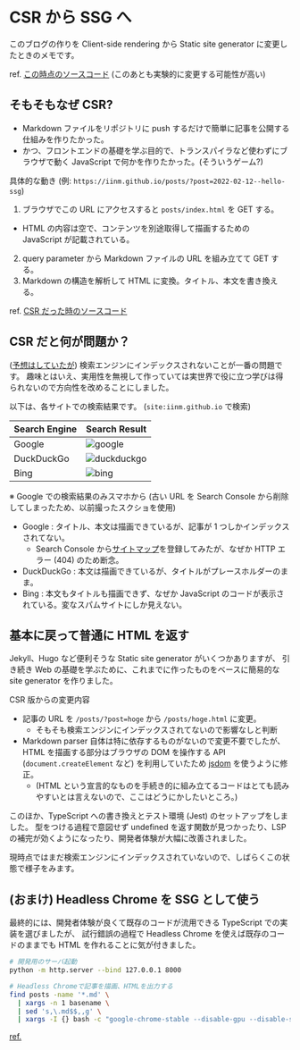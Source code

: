 # CSR から SSG へ

このブログの作りを Client-side rendering から Static site generator に変更したときのメモです。

ref. [この時点のソースコード](https://github.com/iinm/iinm.github.io/tree/9654176f3d0600105c2cccdca188dad2c56aa16e) (このあとも実験的に変更する可能性が高い)

## そもそもなぜ CSR?

- Markdown ファイルをリポジトリに push するだけで簡単に記事を公開する仕組みを作りたかった。
- かつ、フロントエンドの基礎を学ぶ目的で、トランスパイラなど使わずにブラウザで動く JavaScript で何かを作りたかった。(そういうゲーム?)

具体的な動き (例: `https://iinm.github.io/posts/?post=2022-02-12--hello-ssg`)

1. ブラウザでこの URL にアクセスすると `posts/index.html` を GET する。

- HTML の内容は空で、コンテンツを別途取得して描画するための JavaScript が記載されている。

2. query parameter から Markdown ファイルの URL を組み立てて GET する。
3. Markdown の構造を解析して HTML に変換。タイトル、本文を書き換える。

ref. [CSR だった時のソースコード](https://github.com/iinm/iinm.github.io/tree/d0731446106a0b6a94d00947c95a7dbc4dfcd240)

## CSR だと何が問題か？

([予想はしていたが](2021-04-18--starting-a-tech-blog.html#:~:text=%E3%81%A6%E3%83%AC%E3%83%B3%E3%83%80%E3%83%AA%E3%83%B3%E3%82%B0%E3%81%99%E3%82%8B-,document.title,-%E3%81%AA%E3%81%A9%E3%82%92JavaScript)) 検索エンジンにインデックスされないことが一番の問題です。
趣味とはいえ、実用性を無視して作っていては実世界で役に立つ学びは得られないので方向性を改めることにしました。

以下は、各サイトでの検索結果です。 (`site:iinm.github.io` で検索)

| Search Engine | Search Result                                                                                                       |
| ------------- | ------------------------------------------------------------------------------------------------------------------- |
| Google        | ![google](https://user-images.githubusercontent.com/8685693/153705723-6df6f1ba-7aed-4460-8a7f-869090cfcbf3.png)     |
| DuckDuckGo    | ![duckduckgo](https://user-images.githubusercontent.com/8685693/153705722-7e367d52-bf7c-4f2c-9669-97b82eaff591.png) |
| Bing          | ![bing](https://user-images.githubusercontent.com/8685693/153705721-a3a1dd7c-6d4b-4d6e-aba4-4ae2e1afd20e.png)       |

※ Google での検索結果のみスマホから (古い URL を Search Console から削除してしまったため、以前撮ったスクショを使用)

- Google : タイトル、本文は描画できているが、記事が 1 つしかインデックスされてない。
  - Search Console から[サイトマップ](../sitemap.txt)を登録してみたが、なぜか HTTP エラー (404) のため断念。
- DuckDuckGo : 本文は描画できているが、タイトルがプレースホルダーのまま。
- Bing : 本文もタイトルも描画できず、なぜか JavaScript のコードが表示されている。変なスパムサイトにしか見えない。

## 基本に戻って普通に HTML を返す

Jekyll、Hugo など便利そうな Static site generator がいくつかありますが、
引き続き Web の基礎を学ぶために、これまでに作ったものをベースに簡易的な site generator を作りました。

CSR 版からの変更内容

- 記事の URL を `/posts/?post=hoge` から `/posts/hoge.html` に変更。
  - そもそも検索エンジンにインデックスされてないので影響なしと判断
- Markdown parser 自体は特に依存するものがないので変更不要でしたが、HTML を描画する部分はブラウザの DOM を操作する API (`document.createElement` など) を利用していたため [jsdom](https://github.com/jsdom/jsdom) を使うように修正。
  - (HTML という宣言的なものを手続き的に組み立てるコードはとても読みやすいとは言えないので、ここはどうにかしたいところ。)

このほか、TypeScript への書き換えとテスト環境 (Jest) のセットアップをしました。
型をつける過程で意図せず undefined を返す関数が見つかったり、LSP の補完が効くようになったり、開発者体験が大幅に改善されました。

現時点ではまだ検索エンジンにインデックスされていないので、しばらくこの状態で様子をみます。

## (おまけ) Headless Chrome を SSG として使う

最終的には、開発者体験が良くて既存のコードが流用できる TypeScript での実装を選びましたが、
試行錯誤の過程で Headless Chrome を使えば既存のコードのままでも HTML を作れることに気が付きました。

```sh
# 開発用のサーバ起動
python -m http.server --bind 127.0.0.1 8000

# Headless Chromeで記事を描画、HTMLを出力する
find posts -name '*.md' \
  | xargs -n 1 basename \
  | sed 's,\.md$$,,g' \
  | xargs -I {} bash -c "google-chrome-stable --disable-gpu --disable-software-rasterizer --headless --virtual-time-budget=5000 --dump-dom 'http://127.0.0.1:8000/posts/?post={}' > posts/{}.html"
```

[ref.](https://github.com/iinm/iinm.github.io/commit/9bf527b13cc017b14a49f0174a419be9ae1180c6)
